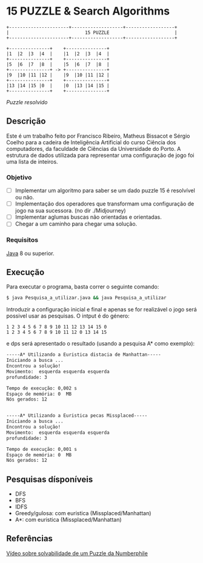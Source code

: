 # 15 PUZZLE & Search Algorithms
```
+----------------------+-------------------+------------------+
|                            15 PUZZLE                        |
+----------------------+-------------------+------------------+

+---------------+    +---------------+
|1  |2  |3  |4  |    |1  |2  |3  |4  |
+---------------+    +---------------+
|5  |6  |7  |8  |    |5  |6  |7  |8  |
+---------------+ -> +---------------+
|9  |10 |11 |12 |    |9  |10 |11 |12 |
+---------------+    +---------------+
|13 |14 |15 |0  |    |0  |13 |14 |15 |
+---------------+    +---------------+

```
*Puzzle resolvido*

## Descrição

Este é um trabalho feito por Francisco Ribeiro, Matheus Bissacot e Sérgio Coelho para a cadeira de Inteligência Artificial do curso Ciência dos computadores, da faculdade de Ciências da Universidade do Porto.
A estrutura de dados utilizada para representar uma configuração de jogo foi uma lista de inteiros.

### Objetivo

* [ ] Implementar um algoritmo para saber se um dado puzzle 15 é resolvível ou não.
* [ ] Implementação dos operadores que transformam uma configuração de jogo na sua sucessora. (no dir ./Midjourney) 
* [ ] Implementar aglumas buscas não orientadas e orientadas.
* [ ] Chegar a um caminho para chegar uma solução.

### Requisitos
[Java](https://www.oracle.com/java/technologies/downloads/) 8 ou superior.

## Execução

Para executar o programa, basta correr o seguinte comando:

```bash
$ java Pesquisa_a_utilizar.java && java Pesquisa_a_utilizar 
```
Introduzir a configuração inicial e final e apenas se for realizável o jogo será possivel usar as pesquisas.
O intput é do género:

```
1 2 3 4 5 6 7 8 9 10 11 12 13 14 15 0
1 2 3 4 5 6 7 8 9 10 11 12 0 13 14 15
```

e dps será apresentado o resultado (usando a pesquisa A* como exemplo):


```bash
-----A* Utilizando a Euristica distacia de Manhattan-----
Iniciando a busca ...
Encontrou a solução!
Movimento:  esquerda esquerda esquerda
profundidade: 3

Tempo de execução: 0,002 s
Espaço de memória: 0  MB
Nós gerados: 12


-----A* Utilizando a Euristica pecas Missplaced-----
Iniciando a busca ...
Encontrou a solução!
Movimento:  esquerda esquerda esquerda
profundidade: 3

Tempo de execução: 0,001 s
Espaço de memória: 0  MB
Nós gerados: 12

```
## Pesquisas dísponíveis
- DFS
- BFS
- IDFS
- Greedy/gulosa: com euristica (Missplaced/Manhattan)
- A*: com euristica (Missplaced/Manhattan)


## Referências
[Vídeo sobre solvabilidade de um Puzzle da Numberphile
](https://youtu.be/YI1WqYKHi78)
